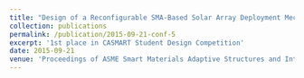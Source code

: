```yaml
---
title: "Design of a Reconfigurable SMA-Based Solar Array Deployment Mechanism"
collection: publications
permalink: /publication/2015-09-21-conf-5
excerpt: '1st place in CASMART Student Design Competition'
date: 2015-09-21
venue: 'Proceedings of ASME Smart Materials Adaptive Structures and Intelligent Systems Conference'
---
```

